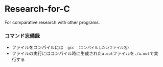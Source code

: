 # Research-for-C
For comparative research with other programs.

### コマンド忘備録
* ファイルをコンパイルには　`gcc （コンパイルしたいファイル名）`
* ファイルの実行にはコンパイル時に生成された`a.out`ファイルを`./a.out`で実行する